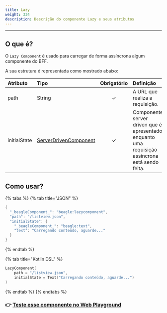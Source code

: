 ```yaml
---
title: Lazy
weight: 334
description: Descrição do componente Lazy e seus atributos
---
```


---

## O que é?

O `Lazy Component` é usado para carregar de forma assíncrona algum componente do BFF.

A sua estrutura é representada como mostrado abaixo: 

| Atributo | Tipo | Obrigatório | Definição |
| :--- | :--- | :---: | :--- |
| path | String | ✓ | A URL que realiza a requisição. |
| initialState | [ServerDrivenComponent](./) | ✓ | Componente server driven que é apresentado enquanto uma requisição assíncrona está sendo feita. |

## Como usar?

{% tabs %}
{% tab title="JSON" %}
```kotlin
{
  "_beagleComponent_": "beagle:lazycomponent",
  "path": "/listview.json",
  "initialState": {
    "_beagleComponent_": "beagle:text",
    "text": "Carregando conteúdo, aguarde..."
  }
}
```
{% endtab %}

{% tab title="Kotlin DSL" %}
```kotlin
LazyComponent(
    path = "/listview.json",
    initialState = Text("Carregando conteúdo, aguarde...")
)
```
{% endtab %}
{% endtabs %}

### 👉 [Teste esse componente no Web Playground](https://beagle-playground.netlify.app/#/cloud/cce3015fbbcf49388dfb4ab3079f4f9f/lazy.json)

